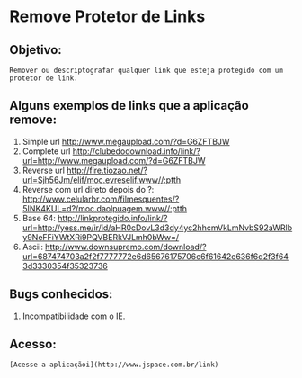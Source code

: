 Remove Protetor de Links
========================

Objetivo:
---------
	Remover ou descriptografar qualquer link que esteja protegido com um protetor de link.

Alguns exemplos de links que a aplicação remove:
-------------------------------------------------

1. Simple url
	   http://www.megaupload.com/?d=G6ZFTBJW
2. Complete url
   http://clubedodownload.info/link/?url=http://www.megaupload.com/?d=G6ZFTBJW
3. Reverse url
   http://fire.tiozao.net/?url=Sjh56Jm/elif/moc.evreselif.www//:ptth
4. Reverse com url direto depois do ?:
   http://www.celularbr.com/filmesquentes/?5INK4KUL=d?/moc.daolpuagem.www//:ptth
5. Base 64: 
   http://linkprotegido.info/link/?url=http://yess.me/ir/id/aHR0cDovL3d3dy4yc2hhcmVkLmNvbS92aWRlby9NeFFiYWtXRi9PQVBERkVJLmh0bWw=/  
6. Ascii:
   http://www.downsupremo.com/download/?url=687474703a2f2f7777772e6d65676175706c6f61642e636f6d2f3f643d3330354f35323736
   
 Bugs conhecidos:
 ----------------
1.  Incompatibilidade com o IE.

Acesso:
-------
	[Acesse a aplicaçãoi](http://www.jspace.com.br/link)

